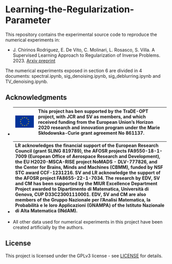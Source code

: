 # Learning-the-Regularization-Parameter

This repository contains the experimental source code to reproduce the numerical experiments in:

* J. Chirinos Rodriguez, E. De Vito, C. Molinari, L. Rosasco, S. Villa. A Supervised Learning Approach to Regularization of Inverse Problems. 2023. [Arxiv preprint](https://arxiv.org/abs/2311.15845)

The numerical experiments exposed in section 6 are divided in 4 documents: spectral.ipynb, sig_denoising.ipynb, sig_deblurring.ipynb and TV_denoising.ipynb. 

## Acknowledgments  

* | ![](<euflag.png>) | This project has ben supported by the TraDE-OPT project, with JCR and SV as members, and which received funding from the European Union’s Horizon 2020 research and innovation program under the Marie Skłodowska-Curie grant agreement No 861137. |
  |----------|----------|
* | LR acknowledges the financial support of the European Research Council (grant SLING 819789), the AFOSR projects FA9550-18-1-7009 (European Office of Aerospace Research and Development), the EU H2020-MSCA-RISE project NoMADS - DLV-777826, and the Center for Brains, Minds and Machines (CBMM), funded by NSF STC award CCF-1231216. SV and LR acknowledge the support of the AFOSR project FA8655-22-1-7034. The research by EDV, SV and CM has been supported by the MIUR Excellence Department Project awarded to Dipartimento di Matematica, Università di Genova, CUP D33C23001110001. EDV, SV and CM are also members of the Gruppo Nazionale per l’Analisi Matematica, la Probabilità e le loro Applicazioni (GNAMPA) of the Istituto Nazionale di Alta Matematica (INdAM). |
  |----------|

* All other data used for numerical experiments in this project have been created artificially by the authors.

## License  
This project is licensed under the GPLv3 license - see [LICENSE](LICENSE) for details.
